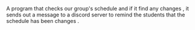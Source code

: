 A program that checks our group's schedule and if it find any changes , it sends out a message to a discord server to remind the students that the schedule has been changes .

